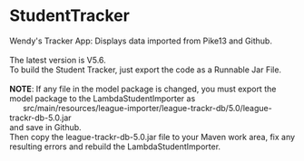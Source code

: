 # StudentTracker
Wendy's Tracker App: Displays data imported from Pike13 and Github.
<br><br>
The latest version is V5.6.<br>
To build the Student Tracker, just export the code as a Runnable Jar File.<br><br>
<b>NOTE</b>: If any file in the model package is changed, you must export the model package to the LambdaStudentImporter as <br> &nbsp;&nbsp;&nbsp;&nbsp;&nbsp;&nbsp;src/main/resources/league-importer/league-trackr-db/5.0/league-trackr-db-5.0.jar
<br>
and save in Github.<br>
Then copy the league-trackr-db-5.0.jar file to your Maven work area, fix any resulting errors and rebuild the LambdaStudentImporter.

